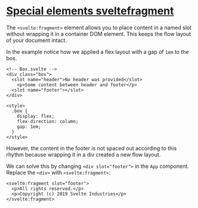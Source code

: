 # [Special elements  sveltefragment](https://svelte.dev/tutorial/svelte-fragment)

The `<svelte:fragment>` element allows you to place content in a named slot without wrapping it in a container DOM element. This keeps the flow layout of your document intact.

In the example notice how we applied a flex layout with a gap of `1em` to the box.

```svelte
<!-- Box.svelte -->
<div class="box">
  <slot name="header">No header was provided</slot>
    <p>Some content between header and footer</p>
  <slot name="footer"></slot>
</div>

<style>
  .box {
    display: flex;
    flex-direction: column;
    gap: 1em;
  }
</style>
```

However, the content in the footer is not spaced out according to this rhythm because wrapping it in a div created a new flow layout.

We can solve this by changing `<div slot="footer">` in the `App` component. Replace the `<div>` with `<svelte:fragment>`:

```svelte
<svelte:fragment slot="footer">
  <p>All rights reserved.</p>
  <p>Copyright (c) 2019 Svelte Industries</p>
</svelte:fragment>
```